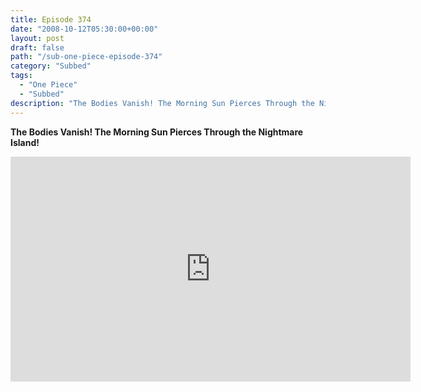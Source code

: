 ```yaml
---
title: Episode 374
date: "2008-10-12T05:30:00+00:00"
layout: post
draft: false
path: "/sub-one-piece-episode-374"
category: "Subbed"
tags:
  - "One Piece"
  - "Subbed"
description: "The Bodies Vanish! The Morning Sun Pierces Through the Nightmare Island!"
---
```


**The Bodies Vanish! The Morning Sun Pierces Through the Nightmare Island!**

<iframe width="640" height="360" src="https://www.rapidvideo.com/e/FXV0TPU48I" frameborder="0" marginwidth=0 marginheight=0 scrolling=no allowfullscreen></iframe>

